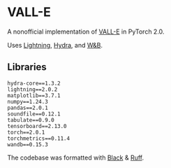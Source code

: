 # VALL-E
A nonofficial implementation of [VALL-E](https://arxiv.org/abs/2301.02111) in PyTorch 2.0.

Uses [Lightning](https://www.pytorchlightning.ai/index.html), [Hydra](https://hydra.cc), and [W&B](https://wandb.ai).

## Libraries
```
hydra-core==1.3.2
lightning==2.0.2
matplotlib==3.7.1
numpy==1.24.3
pandas==2.0.1
soundfile==0.12.1
tabulate==0.9.0
tensorboard==2.13.0
torch==2.0.1
torchmetrics==0.11.4
wandb==0.15.3
```

The codebase was formatted with [Black](https://github.com/psf/black) & [Ruff](https://github.com/charliermarsh/ruff).
